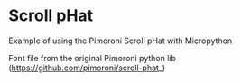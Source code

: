 # Scroll pHat
Example of using the Pimoroni Scroll pHat with Micropython

Font file from the original Pimoroni python lib (https://github.com/pimoroni/scroll-phat_)
